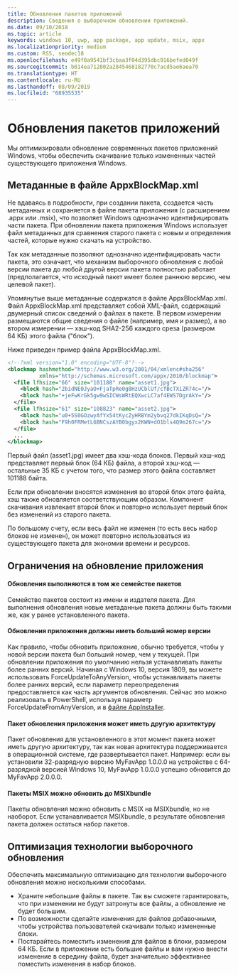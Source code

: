 ```yaml
---
title: Обновления пакетов приложений
description: Сведения о выборочном обновлении приложений.
ms.date: 09/10/2018
ms.topic: article
keywords: windows 10, uwp, app package, app update, msix, appx
ms.localizationpriority: medium
ms.custom: RS5, seodec18
ms.openlocfilehash: e49f0a9541bf3cbaa3f04d395dbc916befed049f
ms.sourcegitcommit: b014ea712802a2845468182770c7acd5ae6aea70
ms.translationtype: HT
ms.contentlocale: ru-RU
ms.lasthandoff: 08/09/2019
ms.locfileid: "68935535"
---
```

# <a name="app-package-updates"></a>Обновления пакетов приложений

Мы оптимизировали обновление современных пакетов приложений Windows, чтобы обеспечить скачивание только измененных частей существующего приложения Windows.

## <a name="metadata-in-the-appxblockmapxml-file"></a>Метаданные в файле AppxBlockMap.xml

Не вдаваясь в подробности, при создании пакета, создается часть метаданных и сохраняется в файле пакета приложения (с расширением .appx или .msix), что позволяет Windows однозначно идентифицировать части пакета. При обновлении пакета приложения Windows использует файл метаданных для сравнения старого пакета c новым и определения частей, которые нужно скачать на устройство.

Так как метаданные позволяют однозначно идентифицировать части пакета, это означает, что механизм выборочного обновления с любой версии пакета до любой другой версии пакета полностью работает (предполагается, что исходный пакет имеет более раннюю версию, чем целевой пакет). 

Упомянутые выше метаданные содержатся в файле AppxBlockMap.xml. Файл AppxBlockMap.xml представляет собой XML-файл, содержащий двумерный список сведений о файлах в пакете. В первом измерении размещаются общие сведения о файле (например, имя и размер), а во втором измерении — хэш-код SHA2-256 каждого среза (размером 64 КБ) этого файла ("блок").

Ниже приведен пример файла AppxBlockMap.xml.

```xml
<!--?xml version="1.0" encoding="UTF-8"?-->
<blockmap hashmethod="http://www.w3.org/2001/04/xmlenc#sha256" 
          xmlns="http://schemas.microsoft.com/appx/2010/blockmap">
  <file lfhsize="66" size="101188" name="asset1.jpg">
    <block hash="2bidNE0JyaO+FjaTpRe0g8HzUCblUf/cfBcTXiZR74c="/>
    <block hash="+jeFwKrGk5gw9wSICWsWRtEQXwcLC7af4EWS7DgrAkY="/>
  </file>
  <file lfhsize="61" size="108823" name="asset2.jpg">
    <block hash="u0+5S0GOzwyAfYx54tKycZyHRBYm2ybvq27dkIKqDsQ="/>
    <block hash="F9h0FRMetL6BNCszAYB0bgyx2KWN+dO1bls4Q9m267c="/>
  </file>
  ...
</blockmap>
```

Первый файл (asset1.jpg) имеет два хэш-кода блоков. Первый хэш-код представляет первый блок (64 КБ) файла, а второй хэш-код — остальные 35 КБ с учетом того, что размер этого файла составляет 101188 байта.

Если при обновлении вносятся изменения во второй блок этого файла, хэш также обновляется соответствующим образом. Компонент скачивания извлекает второй блок и повторно использует первый блок без изменений из старого пакета.

По большому счету, если весь файл не изменен (то есть весь набор блоков не изменен), он может повторно использоваться из существующего пакета для экономии времени и ресурсов.

## <a name="app-update-constraints"></a>Ограничения на обновление приложения

#### <a name="updates-are-performed-within-the-same-package-family"></a>Обновления выполняются в том же семействе пакетов
Семейство пакетов состоит из имени и издателя пакета. Для выполнения обновления новые метаданные пакета должны быть такими же, как у ранее установленного пакета. 

#### <a name="app-updates-must-increment-to-a-higher-version"></a>Обновления приложения должны иметь больший номер версии
Как правило, чтобы обновить приложение, обычно требуется, чтобы у новой версии пакета был больший номер, чем у текущей. При обновлении приложения по умолчанию нельзя устанавливать пакеты более ранних версий. Начиная с Windows 10, версия 1809, вы можете использовать ForceUpdateToAnyVersion, чтобы устанавливать пакеты более ранних версий, если параметр переопределения предоставляется как часть аргументов обновления. Сейчас это можно реализовать в PowerShell, используя параметр ForceUpdateFromAnyVersion, и в [файле AppInstaller](https://docs.microsoft.com/windows/msix/app-installer/update-settings).  

#### <a name="app-update-package-can-have-a-different-architecture"></a>Пакет обновления приложения может иметь другую архитектуру
Пакет обновления для установленного в этот момент пакета может иметь другую архитектуру, так как новая архитектура поддерживается в операционной системе, где развертывается пакет. Например: если вы установили 32-разрядную версию MyFavApp 1.0.0.0 на устройстве с 64-разрядной версией Windows 10, MyFavApp 1.0.0.0 успешно обновится до MyFavApp 2.0.0.0. 

#### <a name="packages-can-update-from-an-msix-to-an-msixbundle"></a>Пакеты MSIX можно обновить до MSIXbundle
Пакеты обновления можно обновить с MSIX на MSIXbundle, но не наоборот. Если устанавливается MSIXbundle, в результате обновления пакета должен остаться набор пакетов. 

## <a name="optimize-differential-update-technology"></a>Оптимизация технологии выборочного обновления
    
Обеспечить максимальную оптимизацию для технологии выборочного обновления можно несколькими способами.

- Храните небольшие файлы в пакете. Так вы сможете гарантировать, что при изменении не будут затронуты все файлы, а обновление не будет большим.
- По возможности сделайте изменения для файлов добавочными, чтобы устройства пользователей скачивали только измененные блоки.
- Постарайтесь поместить изменения для файлов в блоки, размером 64 КБ. Если в приложении есть большие файлы и вам нужно внести изменение в середину файла, будет значительно эффективнее поместить изменения в набор блоков.
 

